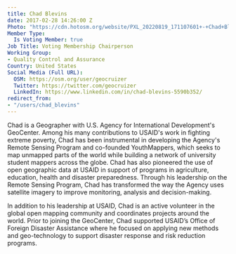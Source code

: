 ```yaml
---
title: Chad Blevins
date: 2017-02-28 14:26:00 Z
Photo: "https://cdn.hotosm.org/website/PXL_20220819_171107601+-+Chad+Blevins.jpg"
Member Type:
  Is Voting Member: true
Job Title: Voting Membership Chairperson
Working Group:
- Quality Control and Assurance
Country: United States
Social Media (Full URL):
  OSM: https://osm.org/user/geocruizer
  Twitter: https://twitter.com/geocruizer
  LinkedIn: https://www.linkedin.com/in/chad-blevins-5590b352/
redirect_from:
- "/users/chad_blevins"
---
```


<p>Chad is a Geographer with U.S. Agency for International Development's GeoCenter. Among his many contributions to USAID's work in fighting extreme poverty, Chad has been instrumental in developing the Agency's Remote Sensing Program and co-founded YouthMappers, which seeks to map unmapped parts of the world while building a network of university student mappers across the globe. Chad has also pioneered the use of open geographic data at USAID in support of programs in agriculture, education, health and disaster preparedness.  Through his leadership on the Remote Sensing Program, Chad has transformed the way the Agency uses satellite imagery to improve monitoring, analysis and decision-making.   

In addition to his leadership at USAID, Chad is an active volunteer in the global open mapping community and coordinates projects around the world.  Prior to joining the GeoCenter, Chad supported USAID’s Office of Foreign Disaster Assistance where he focused on applying new methods and geo-technology to support disaster response and risk reduction programs. </p>
